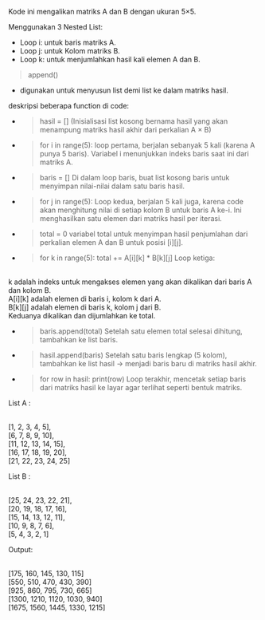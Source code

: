 Kode ini mengalikan matriks A dan B dengan ukuran 5×5.

Menggunakan 3 Nested List:

* Loop i: untuk baris matriks A.
* Loop j: untuk Kolom matriks B.
* Loop k: untuk menjumlahkan hasil kali elemen A dan B.

>append()
- digunakan untuk menyusun list demi list ke dalam matriks hasil.

deskripsi beberapa function di code:

* >hasil = []
  (Inisialisasi list kosong bernama hasil yang akan menampung matriks hasil akhir dari perkalian A × B)

* >for i in range(5):
   loop pertama, berjalan sebanyak 5 kali (karena A punya 5 baris). Variabel i menunjukkan indeks baris saat ini dari matriks A.

* >baris = []
  Di dalam loop baris, buat list kosong baris untuk menyimpan nilai-nilai dalam satu baris hasil.

* >for j in range(5):
  Loop kedua, berjalan 5 kali juga, karena code akan menghitung nilai di setiap kolom B untuk baris A ke-i. Ini menghasilkan satu elemen dari matriks hasil per iterasi.

*  >total = 0
  variabel total untuk menyimpan hasil penjumlahan dari perkalian elemen A dan B untuk posisi [i][j].

*  >for k in range(5):
            total += A[i][k] * B[k][j]
  Loop ketiga:

<br>k adalah indeks untuk mengakses elemen yang akan dikalikan dari baris A dan kolom B.
<br>A[i][k] adalah elemen di baris i, kolom k dari A.
<br>B[k][j] adalah elemen di baris k, kolom j dari B.
<br>Keduanya dikalikan dan dijumlahkan ke total.

* >baris.append(total)
  Setelah satu elemen total selesai dihitung, tambahkan ke list baris.

* >hasil.append(baris)
  Setelah satu baris lengkap (5 kolom), tambahkan ke list hasil → menjadi baris baru di matriks hasil akhir.

* >for row in hasil:
    print(row)
  Loop terakhir, mencetak setiap baris dari matriks hasil ke layar agar terlihat seperti bentuk matriks.

List A : 

<br>[1, 2, 3, 4, 5],
<br>[6, 7, 8, 9, 10],
<br>[11, 12, 13, 14, 15],
<br>[16, 17, 18, 19, 20],
<br>[21, 22, 23, 24, 25]

List B :

<br>[25, 24, 23, 22, 21],
<br>[20, 19, 18, 17, 16],
<br>[15, 14, 13, 12, 11],
<br>[10, 9, 8, 7, 6],
<br>[5, 4, 3, 2, 1]


Output:

<br>[175, 160, 145, 130, 115]
<br>[550, 510, 470, 430, 390]
<br>[925, 860, 795, 730, 665]
<br>[1300, 1210, 1120, 1030, 940]
<br>[1675, 1560, 1445, 1330, 1215]

